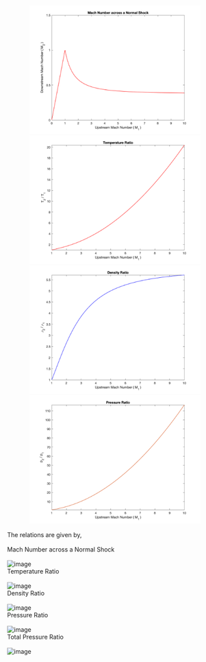 <p align="center">
<span align="left"><img src="./Images/NormalShock_MachNumber.png" alt="drawing" width="400"/></span>
<span align="right"><img src="./Images/NormalShock_TemperatureRatio.png" alt="drawing" width="400"/></span><br>
<span align="left"><img src="./Images/NormalShock_DensityRatio.png" alt="drawing" width="400"/></span>
<span align="right"><img src="./Images/NormalShock_PressureRatio.png" alt="drawing" width="400"/></span>
  </p>
The relations are given by,<br>
<br>Mach Number across a Normal Shock<br><br>
<img width="224" alt="image" src="https://user-images.githubusercontent.com/68218266/169889045-55671cdb-4efc-4ca4-b256-800d0cb6fa8e.png">
<br>Temperature Ratio<br><br>
<img width="470" alt="image" src="https://user-images.githubusercontent.com/68218266/169889715-8fec119c-85ea-4232-b9d2-9d825fe763b5.png">
<br>Density Ratio<br><br>
<img width="219" alt="image" src="https://user-images.githubusercontent.com/68218266/169889987-4eb8ec06-47f3-4b69-a7b2-586fbbef89bd.png">
<br>Pressure Ratio<br><br>
<img width="270" alt="image" src="https://user-images.githubusercontent.com/68218266/169890220-b20db0e8-17ff-4da1-ba50-4c76ab41cc4d.png">
<br>Total Pressure Ratio<br><br>
<img width="560" alt="image" src="https://user-images.githubusercontent.com/68218266/169908839-4d012ac7-da0d-4592-9b8a-fa6ae2205667.png">




